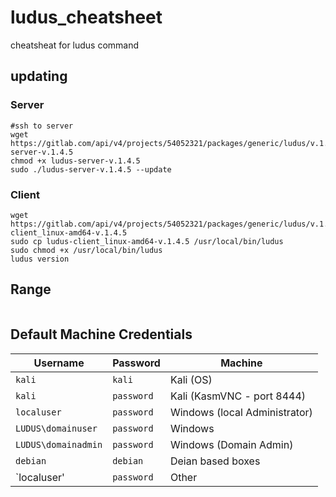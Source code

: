 # ludus_cheatsheet
cheatsheat for ludus command

## updating
### Server
```
#ssh to server
wget https://gitlab.com/api/v4/projects/54052321/packages/generic/ludus/v.1.4.5/ludus-server-v.1.4.5
chmod +x ludus-server-v.1.4.5
sudo ./ludus-server-v.1.4.5 --update
```
### Client 
```
wget https://gitlab.com/api/v4/projects/54052321/packages/generic/ludus/v.1.4.5/ludus-client_linux-amd64-v.1.4.5
sudo cp ludus-client_linux-amd64-v.1.4.5 /usr/local/bin/ludus
sudo chmod +x /usr/local/bin/ludus
ludus version
```

## Range 
```
```

## Default Machine Credentials
|Username|Password|Machine|
|--------|--------|-------|
|`kali`|`kali`| Kali (OS)|
|`kali`|`password`|Kali (KasmVNC - port 8444)|
|`localuser`|`password`|Windows (local Administrator)
|`LUDUS\domainuser`|`password`| Windows
|`LUDUS\domainadmin`|`password`| Windows (Domain Admin)
|`debian`|`debian`|Deian based boxes|
|`localuser'|`password`|Other|
